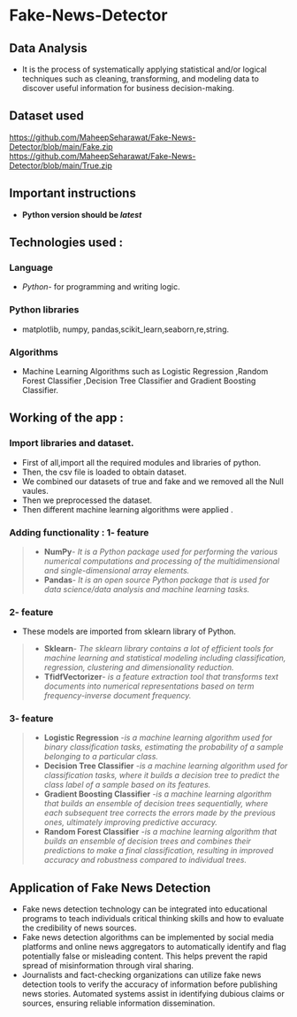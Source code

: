 # Fake-News-Detector
## Data Analysis
- It is the process of systematically applying statistical and/or logical techniques such as cleaning, transforming, and modeling data to discover useful information for business decision-making. 

## Dataset used 
[https://github.com/MaheepSeharawat/Fake-News-Detector/blob/main/Fake.zip
](url)
<br> 
[https://github.com/MaheepSeharawat/Fake-News-Detector/blob/main/True.zip
](url)



## Important instructions
- **Python version should be *latest***

## Technologies used :
### Language 
- *Python*- for programming and writing logic.
  
### Python libraries 
-   matplotlib, numpy, pandas,scikit_learn,seaborn,re,string.
### Algorithms 
- Machine Learning Algorithms such as Logistic Regression ,Random Forest Classifier ,Decision Tree Classifier and Gradient Boosting Classifier.

## Working of the app :
### Import libraries and dataset.
- First of all,import all the required modules and libraries of python.
- Then, the csv file is loaded to obtain dataset.
- We combined our datasets of true and fake and we removed all the Null vaules.
- Then we preprocessed the dataset.
- Then different machine learning algorithms were applied .

### Adding functionality : 1- feature
> - **NumPy**- *It is  a Python package used for performing the various numerical computations and processing of the multidimensional and single-dimensional array elements.*
> - **Pandas**- *It is an open source Python package that is used for data science/data analysis and machine learning tasks.*

### 2- feature
- These models are imported from sklearn library of Python.
> - **Sklearn**- *The sklearn library contains a lot of efficient tools for machine learning and statistical modeling including classification, regression, clustering and dimensionality reduction.*
> - **TfidfVectorizer**- *is a feature extraction tool that transforms text documents into numerical representations based on term frequency-inverse document frequency.*

### 3- feature
> - **Logistic Regression** -*is a machine learning algorithm used for binary classification tasks, estimating the probability of a sample belonging to a particular class.*
> - **Decision Tree Classifier** -*is a machine learning algorithm used for classification tasks, where it builds a decision tree to predict the class label of a sample based on its features.*
> - **Gradient Boosting Classifier** -*is a machine learning algorithm that builds an ensemble of decision trees sequentially, where each subsequent tree corrects the errors made by the previous ones, ultimately improving predictive accuracy.*
> - **Random Forest Classifier** -*is a machine learning algorithm that builds an ensemble of decision trees and combines their predictions to make a final classification, resulting in improved accuracy and robustness compared to individual trees.*

## Application of Fake News Detection 
- Fake news detection technology can be integrated into educational programs to teach individuals critical thinking skills and how to evaluate the credibility of news sources.
- Fake news detection algorithms can be implemented by social media platforms and online news aggregators to automatically identify and flag potentially false or misleading content. This helps prevent the rapid spread of misinformation through viral sharing.
- Journalists and fact-checking organizations can utilize fake news detection tools to verify the accuracy of information before publishing news stories. Automated systems assist in identifying dubious claims or sources, ensuring reliable information dissemination.
